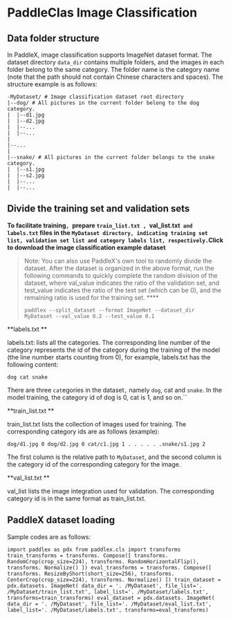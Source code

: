 # PaddleClas Image Classification

## Data folder structure

In PaddleX, image classification supports ImageNet dataset format. The dataset directory `data_dir` contains multiple folders, and the images in each folder belong to the same category. The folder name is the category name (note that the path should not contain Chinese characters and spaces). The structure example is as follows:
```
-MyDataset/ # Image classification dataset root directory
|--dog/ # All pictures in the current folder belong to the dog category.
|  |--d1.jpg
|  |--d2.jpg
|  |--...
|  |--...
|
|--...
|
|--snake/ # All pictures in the current folder belongs to the snake category.
|  |--s1.jpg
|  |--s2.jpg
|  |--...
|  |--...
```

## Divide the training set and validation sets

**To facilitate training`, `prepare `train_list.txt , `val_list.txt` and labels.txt` files in the `MyDataset directory, indicating training set list, validation set list and category labels list, respectively.`Click to download the image classification example dataset** [](https://bj.bcebos.com/paddlex/datasets/vegetables_cls.tar.gz)


> Note: You can also use PaddleX's own tool to randomly divide the dataset. After the dataset is organized in the above format, run the following commands to quickly complete the random division of the dataset, where val_value indicates the ratio of the validation set, and test_value indicates the ratio of the test set (which can be 0), and the remaining ratio is used for the training set. ****
> ```
> paddlex --split_dataset --format ImageNet --dataset_dir MyDataset --val_value 0.2 --test_value 0.1
> ```


**labels.txt **

labels.txt: lists all the categories. The corresponding line number of the category represents the id of the category during the training of the model (the line number starts counting from 0), for example, labels.txt has the following content:
```
dog cat snake
```
There are three `cat`egories in the dataset`,` namely `dog`, cat and `snake`. In the model training, the category id of dog is 0, cat is 1, and so on.``

**train_list.txt **

train_list.txt lists the collection of images used for training. The corresponding category ids are as follows (example):
```
dog/d1.jpg 0 dog/d2.jpg 0 cat/c1.jpg 1 . . . . . .snake/s1.jpg 2
```
The first column is the relative path to `MyDataset`, and the second column is the category id of the corresponding category for the image.

**val_list.txt **

val_list lists the image integration used for validation. The corresponding category id is in the same format as train_list.txt.

## PaddleX dataset loading
Sample codes are as follows:
```
import paddlex as pdx from paddlex.cls import transforms train_transforms = transforms. Compose([ transforms. RandomCrop(crop_size=224), transforms. RandomHorizontalFlip(), transforms. Normalize() ]) eval_transforms = transforms. Compose([ transforms. ResizeByShort(short_size=256), transforms. CenterCrop(crop_size=224), transforms. Normalize() ]) train_dataset = pdx.datasets. ImageNet( data_dir = '. /MyDataset', file_list='. /MyDataset/train_list.txt', label_list='. /MyDataset/labels.txt', transforms=train_transforms) eval_dataset = pdx.datasets. ImageNet( data_dir = '. /MyDataset', file_list='. /MyDataset/eval_list.txt', label_list='. /MyDataset/labels.txt', transforms=eval_transforms)
```
